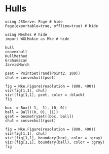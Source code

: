 # Hulls

```@example hull
using JSServe: Page # hide
Page(exportable=true, offline=true) # hide
```

```@example hull
using Meshes # hide
import WGLMakie as Mke # hide
```

```@docs
hull
convexhull
HullMethod
GrahamScan
JarvisMarch
```

```@example hull
pset = PointSet(rand(Point2, 100))
chul = convexhull(pset)

fig = Mke.Figure(resolution = (800, 400))
viz(fig[1,1], chul)
viz!(fig[1,1], pset, color = :black)
fig
```

```@example hull
box  = Box((-1, -1), (0, 0))
ball = Ball((0, 0), (1))
gset = GeometrySet([box, ball])
chul = convexhull(gset)

fig = Mke.Figure(resolution = (800, 400))
viz(fig[1,1], chul)
viz!(fig[1,1], boundary(box), color = :gray)
viz!(fig[1,1], boundary(ball), color = :gray)
fig
```
